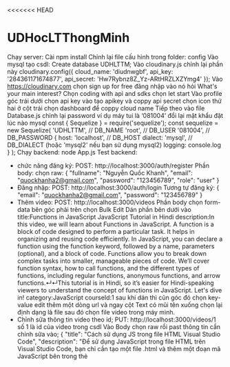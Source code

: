 <<<<<<< HEAD
# UDHocLTThongMinh
Chạy server: 
Cài npm install
Chỉnh lại file cấu hình trong folder: config 
Vào mysql tạo csdl: Create database UDHLTTM;
Vào cloudinary.js chỉnh lại phần này 
cloudinary.config({
  cloud_name: 'diudnwgbf',
  api_key: '284361171674877',
  api_secret: 'Hw7Rybnz8Z_Yz-ARtHRZLXZYmg4'
});
Vào https://cloudinary.com chọn sign up for free đăng nhập vào nó hỏi 
What's your main interest?
Chọn  coding with api and sdks chọn let start
Vào profile góc trái dưới chọn api key vào tạo apikey và coppy api secret chọn icon thứ hai ở cột trái chọn dashboard để coppy cloud name
Tiếp theo vào file Database.js chỉnh lại password ví dụ máy tui là ‘081004’ đổi lại mật khẩu đặt lúc nào mysql
const { Sequelize } = require('sequelize');
const sequelize = new Sequelize(
  'UDHLTTM',    // DB_NAME
  'root',        // DB_USER
  '081004',      // DB_PASSWORD
  {
    host: 'localhost',  // DB_HOST
    dialect: 'mysql',   // DB_DIALECT (hoặc 'mysql2' nếu bạn sử dụng mysql2)
    logging: console.log
  }
);
Chạy backend: node App.js
Test backend: 
-	chức năng đăng ký:
POST: http://localhost:3000/auth/register
Phần body: chọn raw: 
{
  "fullname": "Nguyễn Quốc Khanh",
  "email": "quockhanha2@gmail.com",
  "password": "123456789",
  "role": "user"
}
-	Đăng nhập:
POST: http://localhost:3000/auth/login
Tương tự đăng ký: 
{
  "email": "quockhanha2@gmail.com",
  "password": "123456789"
}
-	Thêm video: 
POST:  http://localhost:3000/videos
Phần body chọn form-data bên góc phải trên chọn Bulk Edit
Dán phần bên dưới vào 
title:Functions in JavaScript  JavaScript Tutorial in Hindi
description:In this video, we will learn about Functions in JavaScript. A function is a block of code designed to perform a particular task. It helps in organizing and reusing code efficiently. In JavaScript, you can declare a function using the function keyword, followed by a name, parameters (optional), and a block of code. Functions allow you to break down complex tasks into smaller, manageable pieces of code. We’ll cover function syntax, how to call functions, and the different types of functions, including regular functions, anonymous functions, and arrow functions.↵↵This tutorial is in Hindi, so it’s easier for Hindi-speaking viewers to understand the concept of functions in JavaScript. Let's dive in!
category:JavaScript
courseId:1
sau khi dán thì cũn góc đó chọn key-value edit
thêm một dòng url và ngay cột Text có mũi tên xuống chọn lại định dạng là file sau đó chọn file video trong máy mình.
-	Chỉnh sữa thông tin video theo id;
PUT: http://localhost:3000/videos/1 số 1 là id của video trong csdl 
Vào Body chọn raw rồi past thông tin cần chỉnh sữa vào;
{
  "title": "Cách sử dụng JS trong file HTML  Visual Studio Code",
  "description": "Để sử dụng JavaScript trong file HTML trên Visual Studio Code, bạn chỉ cần tạo một file .html và thêm một đoạn mã JavaScript bên trong thẻ <script>. Bạn có thể viết mã JavaScript trực tiếp trong file HTML hoặc tham chiếu đến một file .js riêng biệt. Khi làm việc với Visual Studio Code, bạn sẽ được hỗ trợ các tính năng như tự động hoàn thành mã, kiểm tra lỗi, và dễ dàng xem kết quả ngay trên trình duyệt. Trong video này, bạn sẽ học cách tích hợp JavaScript vào file HTML, sử dụng các công cụ của Visual Studio Code để làm việc hiệu quả hơn và kiểm tra mã nhanh chóng.",
  "category": "JavaScript"
}
ở đây cần chỉnh 3 thông tin thì past 3 cái nếu sữa nhiều hơn thì past  vào 
xóa video thì chỉ cần chọn phương thức
DELETE: http://localhost:3000/videos/4  số 4 là id video cần xóa 
-	Chức năng tìm video theo danh mục 
GET: http://localhost:3000/videos/category/JavaScript
JavaScript là danh mục nếu tìm theo java or python thì thay vào chổ này 
-	Chức năng thêm courses:
POST: http://localhost:3000/courses
Vào body chọn form-data: chọn Bulk edit ở góc phải trên của form-data 
Dán phần này vào:
title:Javascript cơ bản 1
description:Làm quen với vscode và các toán tử cơ bản trong , javascript và một số hàm builtin , cách comment
price:0
discount:0
time:5
level:2
status:active

thêm 1 dòng key image value chỉnh lại định dạng file rồi thêm ảnh ở máy vào 
-	Chỉnh sữa thông tin khóa học:
PUT: http://localhost:3000/courses/1
Vào form-data làm tương tự như thêm nhưng phải đúng id để tránh sữa lộn 
-	Xóa khóa học theo Id
DELETE: http://localhost:3000/courses/2
-	Lấy khóa học theo Id
GET: http://localhost:3000/courses/1
-	Lấy full khóa học 
GET: http://localhost:3000/courses/all
-	 Tìm kiếm khóa học theo title or level or tìm theo cả hai 
GET: http://localhost:3000/courses/search?title=Javascript
Vào Params :
Thêm Key và value của title và level vào tìm theo cái nào thì tích vào ô bên trái của key 
Tìm theo cả 2 thì tick hết 
-	Tính năng chat với AI:
Vào body chọn raw: past bên dưới vào 
{
  "userId": 1,
  "message": "lộ trình học java"
}
-	Chức năng AI phản hồi bằng âm thanh 
POST: http://localhost:3000/conversations/v1/text-to-speech
{
    "userId": 3,
    "text": "Lộ trình học java trong 7 ngày?"
}
-	cũng tương tự nhưng chat 





=======
<<<<<<< HEAD
# React + Vite

This template provides a minimal setup to get React working in Vite with HMR and some ESLint rules.

Currently, two official plugins are available:

- [@vitejs/plugin-react](https://github.com/vitejs/vite-plugin-react/blob/main/packages/plugin-react/README.md) uses [Babel](https://babeljs.io/) for Fast Refresh
- [@vitejs/plugin-react-swc](https://github.com/vitejs/vite-plugin-react-swc) uses [SWC](https://swc.rs/) for Fast Refresh
=======
# UDHocLTThongMinh
>>>>>>> 1b158b8074b5d1969d55ada7de2b0fdd54ba0be5
>>>>>>> 0279e9f304f99dc8a2561c8472b97c6aaa1aad56
